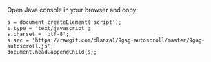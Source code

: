 Open Java console in your browser and copy:

```
s = document.createElement('script'); 
s.type = 'text/javascript';
s.charset = 'utf-8';
s.src = 'https://rawgit.com/dlanza1/9gag-autoscroll/master/9gag-autoscroll.js'; 
document.head.appendChild(s);
```
